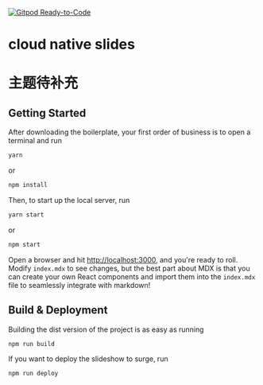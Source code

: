 [![Gitpod Ready-to-Code](https://img.shields.io/badge/Gitpod-Ready--to--Code-blue?logo=gitpod)](https://gitpod.io/#https://github.com/foxundermoon/cloud-native-slides) 

# cloud native slides

# 主题待补充

## Getting Started

After downloading the boilerplate, your first order of business is to open a terminal and run 
```bash
yarn
```
or 
```bash
npm install
```

Then, to start up the local server, run
```bash
yarn start
```
or
```bash
npm start
```

Open a browser and hit [http://localhost:3000](http://localhost:3000), and you're ready to roll. Modify `index.mdx` to see changes, but the best part about MDX is that you can create your own React components and import them into the `index.mdx` file to seamlessly integrate with markdown!

## Build & Deployment

Building the dist version of the project is as easy as running
```bash
npm run build
```

If you want to deploy the slideshow to surge, run 
```bash
npm run deploy
```
